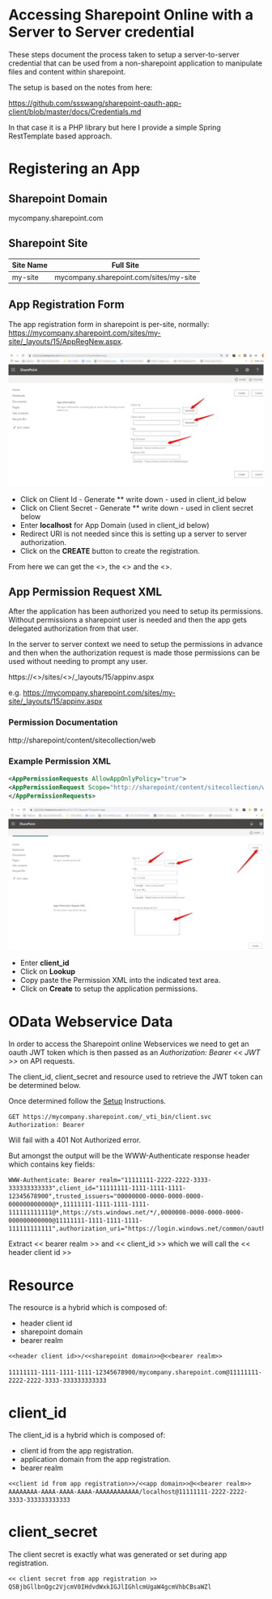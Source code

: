 # Accessing Sharepoint Online with a Server to Server credential

These steps document the process taken to setup a server-to-server credential that can be used
from a non-sharepoint application to manipulate files and content within sharepoint.


The setup is based on the notes from here:

https://github.com/ssswang/sharepoint-oauth-app-client/blob/master/docs/Credentials.md

In that case it is a PHP library but here I provide a simple Spring RestTemplate based approach.

# Registering an App

## Sharepoint Domain

mycompany.sharepoint.com

## Sharepoint Site

| Site Name | Full Site |
| -------- | -------- |
| my-site  | mycompany.sharepoint.com/sites/my-site |

## App Registration Form

The app registration form in sharepoint is per-site, normally:
https://mycompany.sharepoint.com/sites/my-site/_layouts/15/AppRegNew.aspx.

![image](AppRegNew.png)

* Click on Client Id - Generate
** write down - used in client_id below
* Click on Client Secret - Generate
** write down - used in client secret below
* Enter **localhost** for App Domain (used in client_id below)
* Redirect URI is not needed since this is setting up a server to server authorization. 
* Click on the **CREATE** button to create the registration.

From here we can get the <<client id>>, the <<client secret>> and the <<app domain>>.


## App Permission Request XML

After the application has been authorized you need to setup its permissions.  Without permissions
a sharepoint user is needed and then the app gets delegated authorization from that user.

In the server to server context we need to setup the permissions in advance and then when the 
authorization request is made those permissions can be used without needing to prompt any user.

https://<<sharepoint domain>>/sites/<<sharepoint site>>/_layouts/15/appinv.aspx

e.g. https://mycompany.sharepoint.com/sites/my-site/_layouts/15/appinv.aspx

### Permission Documentation
http://sharepoint/content/sitecollection/web

### Example Permission XML

```xml  
<AppPermissionRequests AllowAppOnlyPolicy="true">
<AppPermissionRequest Scope="http://sharepoint/content/sitecollection/web" Right="Write" />
</AppPermissionRequests>
```



![](appinv.png)
* Enter **client_id** 
* Click on **Lookup**
* Copy paste the Permission XML into the indicated text area.
* Click on **Create** to setup the application permissions.

# OData Webservice Data

In order to access the Sharepoint online Webservices we need to get an oauth JWT token which is then
passed as an *Authorization: Bearer << JWT >>* on API requests.

The client_id, client_secret and resource used to retrieve the JWT token can be determined below.

Once determined follow the [Setup](Setup.md) Instructions.

```http request
GET https://mycompany.sharepoint.com/_vti_bin/client.svc
Authorization: Bearer
```

Will fail with a 401 Not Authorized error.

But amongst the output will be the WWW-Authenticate response header which contains key fields:

```
WWW-Authenticate: Bearer realm="11111111-2222-2222-3333-333333333333",client_id="11111111-1111-1111-1111-12345678900",trusted_issuers="00000000-0000-0000-0000-000000000000@*,11111111-1111-1111-1111-111111111111@*,https://sts.windows.net/*/,0000000-0000-0000-0000-000000000000@11111111-1111-1111-1111-111111111111",authorization_uri="https://login.windows.net/common/oauth2/authorize"
```

Extract << bearer realm >> and << client_id >> which we will call the << header client id >>

# Resource

The resource is a hybrid which is composed of:
* header client id
* sharepoint domain
* bearer realm

```
<<header client id>>/<<sharepoint domain>>@<<bearer realm>>

11111111-1111-1111-1111-12345678900/mycompany.sharepoint.com@11111111-2222-2222-3333-333333333333 
```

# client_id

The client_id is a hybrid which is composed of:
* client id from the app registration.
* application domain from the app registration.
* bearer realm
```
<<client id from app registration>>/<<app domain>>@<<bearer realm>>
AAAAAAAA-AAAA-AAAA-AAAA-AAAAAAAAAAAA/localhost@11111111-2222-2222-3333-333333333333
```

# client_secret

The client secret is exactly what was generated or set during app registration.
```
<< client secret from app registration >>
QSBjbGllbnQgc2VjcmV0IHdvdWxkIGJlIGhlcmUgaW4gcmVhbCBsaWZl
```




